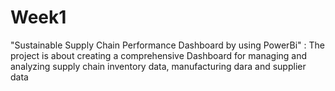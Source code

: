# Week1
"Sustainable Supply Chain Performance Dashboard by using PowerBi" : The project is about creating a comprehensive Dashboard for managing and analyzing supply chain inventory data, manufacturing dara and supplier data
